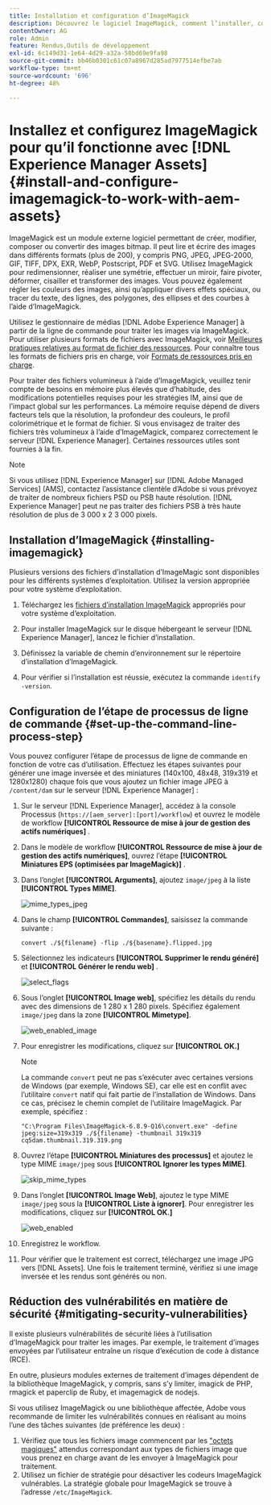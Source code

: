 ```yaml
---
title: Installation et configuration d’ImageMagick
description: Découvrez le logiciel ImageMagick, comment l’installer, configurer l’étape de processus de ligne de commande et l’utiliser pour modifier, composer et générer des miniatures à partir d’images.
contentOwner: AG
role: Admin
feature: Rendus,Outils de développement
exl-id: 6c149d31-1e64-4d29-a32a-58bd69e9fa98
source-git-commit: bb46b0301c61c07a8967d285ad7977514efbe7ab
workflow-type: tm+mt
source-wordcount: '696'
ht-degree: 48%

---
```


# Installez et configurez ImageMagick pour qu’il fonctionne avec [!DNL Experience Manager Assets] {#install-and-configure-imagemagick-to-work-with-aem-assets}

ImageMagick est un module externe logiciel permettant de créer, modifier, composer ou convertir des images bitmap. Il peut lire et écrire des images dans différents formats (plus de 200), y compris PNG, JPEG, JPEG-2000, GIF, TIFF, DPX, EXR, WebP, Postscript, PDF et SVG. Utilisez ImageMagick pour redimensionner, réaliser une symétrie, effectuer un miroir, faire pivoter, déformer, cisailler et transformer des images. Vous pouvez également régler les couleurs des images, ainsi qu’appliquer divers effets spéciaux, ou tracer du texte, des lignes, des polygones, des ellipses et des courbes à l’aide d’ImageMagick.

Utilisez le gestionnaire de médias [!DNL Adobe Experience Manager] à partir de la ligne de commande pour traiter les images via ImageMagick. Pour utiliser plusieurs formats de fichiers avec ImageMagick, voir [Meilleures pratiques relatives au format de fichier des ressources](/help/assets/assets-file-format-best-practices.md). Pour connaître tous les formats de fichiers pris en charge, voir [Formats de ressources pris en charge](/help/assets/assets-formats.md).

Pour traiter des fichiers volumineux à l’aide d’ImageMagick, veuillez tenir compte de besoins en mémoire plus élevés que d’habitude, des modifications potentielles requises pour les stratégies IM, ainsi que de l’impact global sur les performances. La mémoire requise dépend de divers facteurs tels que la résolution, la profondeur des couleurs, le profil colorimétrique et le format de fichier. Si vous envisagez de traiter des fichiers très volumineux à l’aide d’ImageMagick, comparez correctement le serveur [!DNL Experience Manager]. Certaines ressources utiles sont fournies à la fin.

>[!NOTE]
>
>Si vous utilisez [!DNL Experience Manager] sur [!DNL Adobe Managed Services] (AMS), contactez l’assistance clientèle d’Adobe si vous prévoyez de traiter de nombreux fichiers PSD ou PSB haute résolution. [!DNL Experience Manager] peut ne pas traiter des fichiers PSB à très haute résolution de plus de 3 000 x 2 3 000 pixels.

## Installation d’ImageMagick {#installing-imagemagick}

Plusieurs versions des fichiers d’installation d’ImageMagic sont disponibles pour les différents systèmes d’exploitation. Utilisez la version appropriée pour votre système d’exploitation.

1. Téléchargez les [fichiers d’installation ImageMagick](https://www.imagemagick.org/script/download.php) appropriés pour votre système d’exploitation.
1. Pour installer ImageMagick sur le disque hébergeant le serveur [!DNL Experience Manager], lancez le fichier d’installation.

1. Définissez la variable de chemin d’environnement sur le répertoire d’installation d’ImageMagick.
1. Pour vérifier si l’installation est réussie, exécutez la commande `identify -version`.

## Configuration de l’étape de processus de ligne de commande {#set-up-the-command-line-process-step}

Vous pouvez configurer l’étape de processus de ligne de commande en fonction de votre cas d’utilisation. Effectuez les étapes suivantes pour générer une image inversée et des miniatures (140x100, 48x48, 319x319 et 1280x1280) chaque fois que vous ajoutez un fichier image JPEG à `/content/dam` sur le serveur [!DNL Experience Manager] :

1. Sur le serveur [!DNL Experience Manager], accédez à la console Processus (`https://[aem_server]:[port]/workflow`) et ouvrez le modèle de workflow **[!UICONTROL Ressource de mise à jour de gestion des actifs numériques]** .
1. Dans le modèle de workflow **[!UICONTROL Ressource de mise à jour de gestion des actifs numériques]**, ouvrez l’étape **[!UICONTROL Miniatures EPS (optimisées par ImageMagick)]** .
1. Dans l’onglet **[!UICONTROL Arguments]**, ajoutez `image/jpeg` à la liste **[!UICONTROL Types MIME]**.

   ![mime_types_jpeg](assets/mime_types_jpeg.png)

1. Dans le champ **[!UICONTROL Commandes]**, saisissez la commande suivante :

   `convert ./${filename} -flip ./${basename}.flipped.jpg`

1. Sélectionnez les indicateurs **[!UICONTROL Supprimer le rendu généré]** et **[!UICONTROL Générer le rendu web]** .

   ![select_flags](assets/select_flags.png)

1. Sous l’onglet **[!UICONTROL Image web]**, spécifiez les détails du rendu avec des dimensions de 1 280 x 1 280 pixels. Spécifiez également `image/jpeg` dans la zone **[!UICONTROL Mimetype]**.

   ![web_enabled_image](assets/web_enabled_image.png)

1. Pour enregistrer les modifications, cliquez sur **[!UICONTROL OK.]**

   >[!NOTE]
   >
   >La commande `convert` peut ne pas s’exécuter avec certaines versions de Windows (par exemple, Windows SE), car elle est en conflit avec l’utilitaire `convert` natif qui fait partie de l’installation de Windows. Dans ce cas, précisez le chemin complet de l’utilitaire ImageMagick. Par exemple, spécifiez :
   >
   >
   >`"C:\Program Files\ImageMagick-6.8.9-Q16\convert.exe" -define jpeg:size=319x319 ./${filename} -thumbnail 319x319 cq5dam.thumbnail.319.319.png`

1. Ouvrez l’étape **[!UICONTROL Miniatures des processus]** et ajoutez le type MIME `image/jpeg` sous **[!UICONTROL Ignorer les types MIME]**.

   ![skip_mime_types](assets/skip_mime_types.png)

1. Dans l’onglet **[!UICONTROL Image Web]**, ajoutez le type MIME `image/jpeg` sous la **[!UICONTROL Liste à ignorer]**. Pour enregistrer les modifications, cliquez sur **[!UICONTROL OK.]**

   ![web_enabled](assets/web_enabled.png)

1. Enregistrez le workflow.

1. Pour vérifier que le traitement est correct, téléchargez une image JPG vers [!DNL Assets]. Une fois le traitement terminé, vérifiez si une image inversée et les rendus sont générés ou non.

## Réduction des vulnérabilités en matière de sécurité {#mitigating-security-vulnerabilities}

Il existe plusieurs vulnérabilités de sécurité liées à l’utilisation d’ImageMagick pour traiter les images. Par exemple, le traitement d’images envoyées par l’utilisateur entraîne un risque d’exécution de code à distance (RCE).

En outre, plusieurs modules externes de traitement d’images dépendent de la bibliothèque ImageMagick, y compris, sans s’y limiter, imagick de PHP, rmagick et paperclip de Ruby, et imagemagick de nodejs.

Si vous utilisez ImageMagick ou une bibliothèque affectée, Adobe vous recommande de limiter les vulnérabilités connues en réalisant au moins l’une des tâches suivantes (de préférence les deux) :

1. Vérifiez que tous les fichiers image commencent par les [&quot;octets magiques&quot;](https://en.wikipedia.org/wiki/List_of_file_signatures) attendus correspondant aux types de fichiers image que vous prenez en charge avant de les envoyer à ImageMagick pour traitement.
1. Utilisez un fichier de stratégie pour désactiver les codeurs ImageMagick vulnérables. La stratégie globale pour ImageMagick se trouve à l’adresse `/etc/ImageMagick`.
